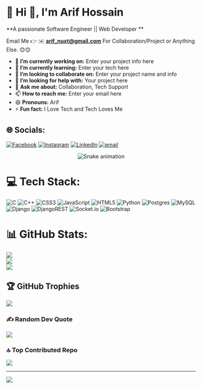 # 💫 Hi 👋, I'm Arif Hossain
**A passionate Software Engineer || Web Developer **

Email Me 👉 ✉️ **arif_nuxt@gmail.com** For Collaboration/Project or Anything Else. 😊😊

- 🔭 **I’m currently working on:** Enter your project info here
- 🌱 **I’m currently learning:** Enter your tech here
- 👯 **I’m looking to collaborate on:** Enter your project name and info
- 🤔 **I’m looking for help with:** Your project here
- 💬 **Ask me about:** Collaboration, Tech Support
- 📫 **How to reach me:** Enter your email here
- 😄 **Pronouns:** Arif
- ⚡ **Fun fact:** I Love Tech and Tech Loves Me
## 🌐 Socials:
[![Facebook](https://img.shields.io/badge/Facebook-%231877F2.svg?logo=Facebook&logoColor=white)](https://facebook.com/arif.vue) [![Instagram](https://img.shields.io/badge/Instagram-%23E4405F.svg?logo=Instagram&logoColor=white)](https://instagram.com/arif_vue) [![LinkedIn](https://img.shields.io/badge/LinkedIn-%230077B5.svg?logo=linkedin&logoColor=white)](https://linkedin.com/in/arif-vue) [![email](https://img.shields.io/badge/Email-D14836?logo=gmail&logoColor=white)](mailto:arif.nuxt@gmail.com) 

<!-- Snake Game Repo View -->

<div align="center">
  <img src="https://profile-readme-generator.com/assets/snake.svg" alt="Snake animation" />
</div>


# 💻 Tech Stack:
![C](https://img.shields.io/badge/c-%2300599C.svg?style=for-the-badge&logo=c&logoColor=white) ![C++](https://img.shields.io/badge/c++-%2300599C.svg?style=for-the-badge&logo=c%2B%2B&logoColor=white) ![CSS3](https://img.shields.io/badge/css3-%231572B6.svg?style=for-the-badge&logo=css3&logoColor=white) ![JavaScript](https://img.shields.io/badge/javascript-%23323330.svg?style=for-the-badge&logo=javascript&logoColor=%23F7DF1E) ![HTML5](https://img.shields.io/badge/html5-%23E34F26.svg?style=for-the-badge&logo=html5&logoColor=white) ![Python](https://img.shields.io/badge/python-3670A0?style=for-the-badge&logo=python&logoColor=ffdd54) ![Postgres](https://img.shields.io/badge/postgres-%23316192.svg?style=for-the-badge&logo=postgresql&logoColor=white) ![MySQL](https://img.shields.io/badge/mysql-4479A1.svg?style=for-the-badge&logo=mysql&logoColor=white) ![Django](https://img.shields.io/badge/django-%23092E20.svg?style=for-the-badge&logo=django&logoColor=white) ![DjangoREST](https://img.shields.io/badge/DJANGO-REST-ff1709?style=for-the-badge&logo=django&logoColor=white&color=ff1709&labelColor=gray) ![Socket.io](https://img.shields.io/badge/Socket.io-black?style=for-the-badge&logo=socket.io&badgeColor=010101) ![Bootstrap](https://img.shields.io/badge/bootstrap-%238511FA.svg?style=for-the-badge&logo=bootstrap&logoColor=white)
# 📊 GitHub Stats:
![](https://github-readme-stats.vercel.app/api?username=arif-vue&theme=dark&hide_border=false&include_all_commits=true&count_private=true)<br/>
![](https://nirzak-streak-stats.vercel.app/?user=arif-vue&theme=dark&hide_border=false)<br/>
![](https://github-readme-stats.vercel.app/api/top-langs/?username=arif-vue&theme=dark&hide_border=false&include_all_commits=true&count_private=true&layout=compact)

## 🏆 GitHub Trophies
![](https://github-profile-trophy.vercel.app/?username=arif-vue&theme=radical&no-frame=false&no-bg=true&margin-w=4)

### ✍️ Random Dev Quote
![](https://quotes-github-readme.vercel.app/api?type=horizontal&theme=radical)

### 🔝 Top Contributed Repo
![](https://github-contributor-stats.vercel.app/api?username=arif-vue&limit=5&theme=dark&combine_all_yearly_contributions=true)

---
[![](https://visitcount.itsvg.in/api?id=arif-vue&icon=0&color=0)](https://visitcount.itsvg.in)

<!-- Proudly created with GPRM ( https://gprm.itsvg.in ) -->
